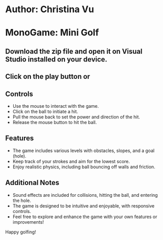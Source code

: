 # Author: Christina Vu
# MonoGame: Mini Golf
## Download the zip file and open it on Visual Studio installed on your device.
## Click on the play button or 
## Controls
- Use the mouse to interact with the game.
- Click on the ball to initiate a hit.
- Pull the mouse back to set the power and direction of the hit.
- Release the mouse button to hit the ball.

## Features
- The game includes various levels with obstacles, slopes, and a goal (hole).
- Keep track of your strokes and aim for the lowest score.
- Enjoy realistic physics, including ball bouncing off walls and friction.

## Additional Notes
- Sound effects are included for collisions, hitting the ball, and entering the hole.
- The game is designed to be intuitive and enjoyable, with responsive controls.
- Feel free to explore and enhance the game with your own features or improvements!

Happy golfing!
